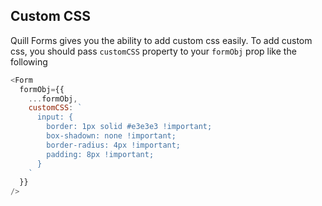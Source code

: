## Custom CSS

Quill Forms gives you the ability to add custom css easily.
To add custom css, you should pass `customCSS` property to your `formObj` prop like the following
```js
<Form 
  formObj={{
    ...formObj,
    customCSS: `
      input: {
        border: 1px solid #e3e3e3 !important;
        box-shadown: none !important;
        border-radius: 4px !important;
        padding: 8px !important;
      }
    `
  }}
/>
```

